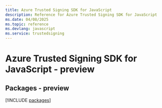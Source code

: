 ```yaml
---
title: Azure Trusted Signing SDK for JavaScript
description: Reference for Azure Trusted Signing SDK for JavaScript
ms.date: 04/08/2025
ms.topic: reference
ms.devlang: javascript
ms.service: trustedsigning
---
```

# Azure Trusted Signing SDK for JavaScript - preview
## Packages - preview
[!INCLUDE [packages](trusted-signing-index.md)]